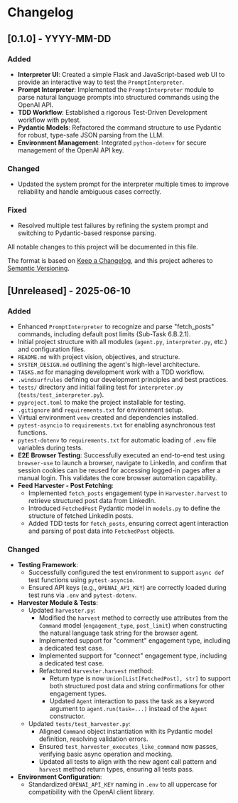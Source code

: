 # Changelog

## [0.1.0] - YYYY-MM-DD

### Added
- **Interpreter UI**: Created a simple Flask and JavaScript-based web UI to provide an interactive way to test the `PromptInterpreter`.
- **Prompt Interpreter**: Implemented the `PromptInterpreter` module to parse natural language prompts into structured commands using the OpenAI API.
- **TDD Workflow**: Established a rigorous Test-Driven Development workflow with pytest.
- **Pydantic Models**: Refactored the command structure to use Pydantic for robust, type-safe JSON parsing from the LLM.
- **Environment Management**: Integrated `python-dotenv` for secure management of the OpenAI API key.

### Changed
- Updated the system prompt for the interpreter multiple times to improve reliability and handle ambiguous cases correctly.

### Fixed
- Resolved multiple test failures by refining the system prompt and switching to Pydantic-based response parsing.

All notable changes to this project will be documented in this file.

The format is based on [Keep a Changelog](https://keepachangelog.com/en/1.0.0/),
and this project adheres to [Semantic Versioning](https://semver.org/spec/v2.0.0.html).

## [Unreleased] - 2025-06-10

### Added
- Enhanced `PromptInterpreter` to recognize and parse "fetch_posts" commands, including default post limits (Sub-Task 6.B.2.1).
- Initial project structure with all modules (`agent.py`, `interpreter.py`, etc.) and configuration files.
- `README.md` with project vision, objectives, and structure.
- `SYSTEM_DESIGN.md` outlining the agent's high-level architecture.
- `TASKS.md` for managing development work with a TDD workflow.
- `.windsurfrules` defining our development principles and best practices.
- `tests/` directory and initial failing test for `interpreter.py` (`tests/test_interpreter.py`).
- `pyproject.toml` to make the project installable for testing.
- `.gitignore` and `requirements.txt` for environment setup.
- Virtual environment `venv` created and dependencies installed.
- `pytest-asyncio` to `requirements.txt` for enabling asynchronous test functions.
- `pytest-dotenv` to `requirements.txt` for automatic loading of `.env` file variables during tests.
- **E2E Browser Testing**: Successfully executed an end-to-end test using `browser-use` to launch a browser, navigate to LinkedIn, and confirm that session cookies can be reused for accessing logged-in pages after a manual login. This validates the core browser automation capability.
- **Feed Harvester - Post Fetching**:
  - Implemented `fetch_posts` engagement type in `Harvester.harvest` to retrieve structured post data from LinkedIn.
  - Introduced `FetchedPost` Pydantic model in `models.py` to define the structure of fetched LinkedIn posts.
  - Added TDD tests for `fetch_posts`, ensuring correct agent interaction and parsing of post data into `FetchedPost` objects.

### Changed
- **Testing Framework**:
    - Successfully configured the test environment to support `async def` test functions using `pytest-asyncio`.
    - Ensured API keys (e.g., `OPENAI_API_KEY`) are correctly loaded during test runs via `.env` and `pytest-dotenv`.
- **Harvester Module & Tests**:
    - Updated `harvester.py`:
        - Modified the `harvest` method to correctly use attributes from the `Command` model (`engagement_type`, `post_limit`) when constructing the natural language task string for the browser agent.
        - Implemented support for "comment" engagement type, including a dedicated test case.
        - Implemented support for "connect" engagement type, including a dedicated test case.
        - Refactored `Harvester.harvest` method:
            - Return type is now `Union[List[FetchedPost], str]` to support both structured post data and string confirmations for other engagement types.
            - Updated `Agent` interaction to pass the task as a keyword argument to `agent.run(task=...)` instead of the `Agent` constructor.
    - Updated `tests/test_harvester.py`:
        - Aligned `Command` object instantiation with its Pydantic model definition, resolving validation errors.
        - Ensured `test_harvester_executes_like_command` now passes, verifying basic async operation and mocking.
        - Updated all tests to align with the new agent call pattern and `harvest` method return types, ensuring all tests pass.
- **Environment Configuration**:
    - Standardized `OPENAI_API_KEY` naming in `.env` to all uppercase for compatibility with the OpenAI client library.
